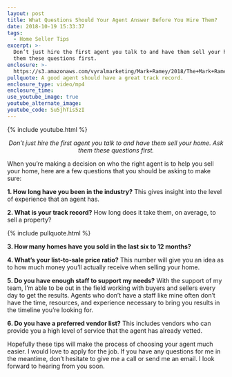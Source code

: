 ```yaml
---
layout: post
title: What Questions Should Your Agent Answer Before You Hire Them?
date: 2018-10-19 15:33:37
tags:
  - Home Seller Tips
excerpt: >-
  Don’t just hire the first agent you talk to and have them sell your home. Ask
  them these questions first.
enclosure: >-
  https://s3.amazonaws.com/vyralmarketing/Mark+Ramey/2018/The+Mark+Ramey+Group-+questions+to+ask+your+agent.mp4
pullquote: A good agent should have a great track record.
enclosure_type: video/mp4
enclosure_time:
use_youtube_image: true
youtube_alternate_image:
youtube_code: Su5jhTis5zI
---
```


{% include youtube.html %}

<p style="text-align: center;"><em>Don’t just hire the first agent you talk to and have them sell your home. Ask them these questions first.</em></p>

When you’re making a decision on who the right agent is to help you sell your home, here are a few questions that you should be asking to make sure:

**1. How long have you been in the industry?** This gives insight into the level of experience that an agent has.

**2. What is your track record?** How long does it take them, on average, to sell a property?

{% include pullquote.html %}

**3. How many homes have you sold in the last six to 12 months?**

**4. What’s your list-to-sale price ratio?** This number will give you an idea as to how much money you’ll actually receive when selling your home.

**5. Do you have enough staff to support my needs?** With the support of my team, I’m able to be out in the field working with buyers and sellers every day to get the results. Agents who don’t have a staff like mine often don’t have the time, resources, and experience necessary to bring you results in the timeline you’re looking for.

**6. Do you have a preferred vendor list?** This includes vendors who can provide you a high level of service that the agent has already vetted.

Hopefully these tips will make the process of choosing your agent much easier. I would love to apply for the job. If you have any questions for me in the meantime, don’t hesitate to give me a call or send me an email. I look forward to hearing from you soon.